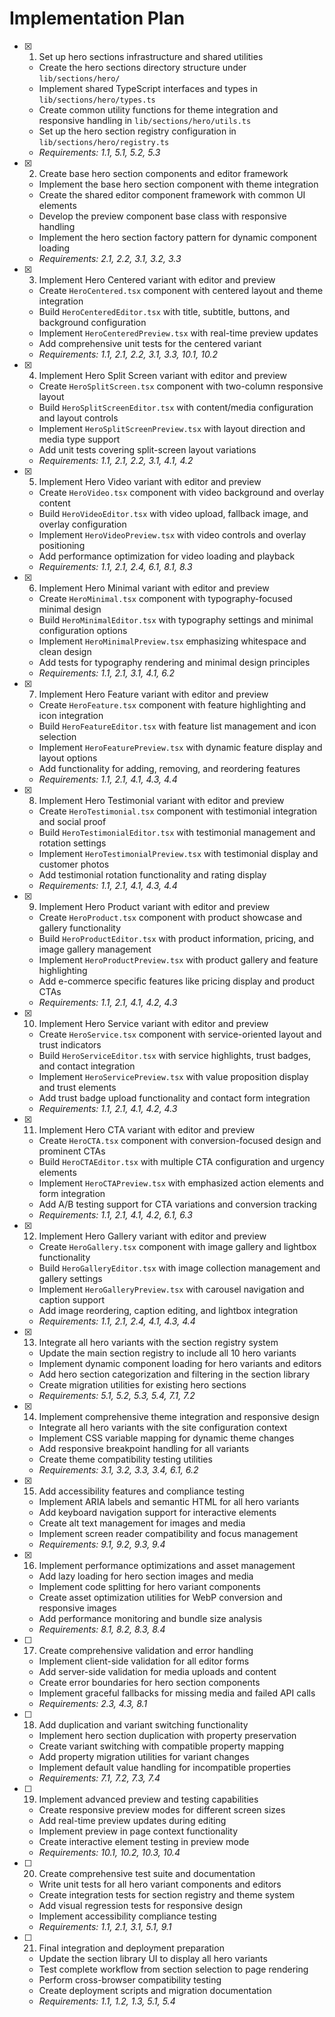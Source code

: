 # Implementation Plan

- [x] 1. Set up hero sections infrastructure and shared utilities
  - Create the hero sections directory structure under `lib/sections/hero/`
  - Implement shared TypeScript interfaces and types in `lib/sections/hero/types.ts`
  - Create common utility functions for theme integration and responsive handling in `lib/sections/hero/utils.ts`
  - Set up the hero section registry configuration in `lib/sections/hero/registry.ts`
  - _Requirements: 1.1, 5.1, 5.2, 5.3_

- [x] 2. Create base hero section components and editor framework
  - Implement the base hero section component with theme integration
  - Create the shared editor component framework with common UI elements
  - Develop the preview component base class with responsive handling
  - Implement the hero section factory pattern for dynamic component loading
  - _Requirements: 2.1, 2.2, 3.1, 3.2, 3.3_

- [x] 3. Implement Hero Centered variant with editor and preview
  - Create `HeroCentered.tsx` component with centered layout and theme integration
  - Build `HeroCenteredEditor.tsx` with title, subtitle, buttons, and background configuration
  - Implement `HeroCenteredPreview.tsx` with real-time preview updates
  - Add comprehensive unit tests for the centered variant
  - _Requirements: 1.1, 2.1, 2.2, 3.1, 3.3, 10.1, 10.2_

- [x] 4. Implement Hero Split Screen variant with editor and preview
  - Create `HeroSplitScreen.tsx` component with two-column responsive layout
  - Build `HeroSplitScreenEditor.tsx` with content/media configuration and layout controls
  - Implement `HeroSplitScreenPreview.tsx` with layout direction and media type support
  - Add unit tests covering split-screen layout variations
  - _Requirements: 1.1, 2.1, 2.2, 3.1, 4.1, 4.2_

- [x] 5. Implement Hero Video variant with editor and preview
  - Create `HeroVideo.tsx` component with video background and overlay content
  - Build `HeroVideoEditor.tsx` with video upload, fallback image, and overlay configuration
  - Implement `HeroVideoPreview.tsx` with video controls and overlay positioning
  - Add performance optimization for video loading and playback
  - _Requirements: 1.1, 2.1, 2.4, 6.1, 8.1, 8.3_

- [x] 6. Implement Hero Minimal variant with editor and preview
  - Create `HeroMinimal.tsx` component with typography-focused minimal design
  - Build `HeroMinimalEditor.tsx` with typography settings and minimal configuration options
  - Implement `HeroMinimalPreview.tsx` emphasizing whitespace and clean design
  - Add tests for typography rendering and minimal design principles
  - _Requirements: 1.1, 2.1, 3.1, 4.1, 6.2_

- [x] 7. Implement Hero Feature variant with editor and preview
  - Create `HeroFeature.tsx` component with feature highlighting and icon integration
  - Build `HeroFeatureEditor.tsx` with feature list management and icon selection
  - Implement `HeroFeaturePreview.tsx` with dynamic feature display and layout options
  - Add functionality for adding, removing, and reordering features
  - _Requirements: 1.1, 2.1, 4.1, 4.3, 4.4_

- [x] 8. Implement Hero Testimonial variant with editor and preview
  - Create `HeroTestimonial.tsx` component with testimonial integration and social proof
  - Build `HeroTestimonialEditor.tsx` with testimonial management and rotation settings
  - Implement `HeroTestimonialPreview.tsx` with testimonial display and customer photos
  - Add testimonial rotation functionality and rating display
  - _Requirements: 1.1, 2.1, 4.1, 4.3, 4.4_

- [x] 9. Implement Hero Product variant with editor and preview
  - Create `HeroProduct.tsx` component with product showcase and gallery functionality
  - Build `HeroProductEditor.tsx` with product information, pricing, and image gallery management
  - Implement `HeroProductPreview.tsx` with product gallery and feature highlighting
  - Add e-commerce specific features like pricing display and product CTAs
  - _Requirements: 1.1, 2.1, 4.1, 4.2, 4.3_

- [x] 10. Implement Hero Service variant with editor and preview
  - Create `HeroService.tsx` component with service-oriented layout and trust indicators
  - Build `HeroServiceEditor.tsx` with service highlights, trust badges, and contact integration
  - Implement `HeroServicePreview.tsx` with value proposition display and trust elements
  - Add trust badge upload functionality and contact form integration
  - _Requirements: 1.1, 2.1, 4.1, 4.2, 4.3_

- [x] 11. Implement Hero CTA variant with editor and preview
  - Create `HeroCTA.tsx` component with conversion-focused design and prominent CTAs
  - Build `HeroCTAEditor.tsx` with multiple CTA configuration and urgency elements
  - Implement `HeroCTAPreview.tsx` with emphasized action elements and form integration
  - Add A/B testing support for CTA variations and conversion tracking
  - _Requirements: 1.1, 2.1, 4.1, 4.2, 6.1, 6.3_

- [x] 12. Implement Hero Gallery variant with editor and preview
  - Create `HeroGallery.tsx` component with image gallery and lightbox functionality
  - Build `HeroGalleryEditor.tsx` with image collection management and gallery settings
  - Implement `HeroGalleryPreview.tsx` with carousel navigation and caption support
  - Add image reordering, caption editing, and lightbox integration
  - _Requirements: 1.1, 2.1, 2.4, 4.1, 4.3, 4.4_

- [x] 13. Integrate all hero variants with the section registry system
  - Update the main section registry to include all 10 hero variants
  - Implement dynamic component loading for hero variants and editors
  - Add hero section categorization and filtering in the section library
  - Create migration utilities for existing hero sections
  - _Requirements: 5.1, 5.2, 5.3, 5.4, 7.1, 7.2_

- [x] 14. Implement comprehensive theme integration and responsive design
  - Integrate all hero variants with the site configuration context
  - Implement CSS variable mapping for dynamic theme changes
  - Add responsive breakpoint handling for all variants
  - Create theme compatibility testing utilities
  - _Requirements: 3.1, 3.2, 3.3, 3.4, 6.1, 6.2_

- [x] 15. Add accessibility features and compliance testing
  - Implement ARIA labels and semantic HTML for all hero variants
  - Add keyboard navigation support for interactive elements
  - Create alt text management for images and media
  - Implement screen reader compatibility and focus management
  - _Requirements: 9.1, 9.2, 9.3, 9.4_

- [x] 16. Implement performance optimizations and asset management
  - Add lazy loading for hero section images and media
  - Implement code splitting for hero variant components
  - Create asset optimization utilities for WebP conversion and responsive images
  - Add performance monitoring and bundle size analysis
  - _Requirements: 8.1, 8.2, 8.3, 8.4_

- [ ] 17. Create comprehensive validation and error handling
  - Implement client-side validation for all editor forms
  - Add server-side validation for media uploads and content
  - Create error boundaries for hero section components
  - Implement graceful fallbacks for missing media and failed API calls
  - _Requirements: 2.3, 4.3, 8.1_

- [ ] 18. Add duplication and variant switching functionality
  - Implement hero section duplication with property preservation
  - Create variant switching with compatible property mapping
  - Add property migration utilities for variant changes
  - Implement default value handling for incompatible properties
  - _Requirements: 7.1, 7.2, 7.3, 7.4_

- [ ] 19. Implement advanced preview and testing capabilities
  - Create responsive preview modes for different screen sizes
  - Add real-time preview updates during editing
  - Implement preview in page context functionality
  - Create interactive element testing in preview mode
  - _Requirements: 10.1, 10.2, 10.3, 10.4_

- [ ] 20. Create comprehensive test suite and documentation
  - Write unit tests for all hero variant components and editors
  - Create integration tests for section registry and theme system
  - Add visual regression tests for responsive design
  - Implement accessibility compliance testing
  - _Requirements: 1.1, 2.1, 3.1, 5.1, 9.1_

- [ ] 21. Final integration and deployment preparation
  - Update the section library UI to display all hero variants
  - Test complete workflow from section selection to page rendering
  - Perform cross-browser compatibility testing
  - Create deployment scripts and migration documentation
  - _Requirements: 1.1, 1.2, 1.3, 5.1, 5.4_
